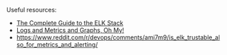 Useful resources:
  - [The Complete Guide to the ELK Stack](https://logz.io/learn/complete-guide-elk-stack)
  - [Logs and Metrics and Graphs, Oh My!](https://grafana.com/blog/2016/01/05/logs-and-metrics-and-graphs-oh-my/)
  - https://www.reddit.com/r/devops/comments/ami7m9/is_elk_trustable_also_for_metrics_and_alerting/
